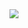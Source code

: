 <div id="header" aling="center">
<img src="https://media.giphy.com/media/coxQHKASG60HrHtvkt/giphy.gif">
</div>
